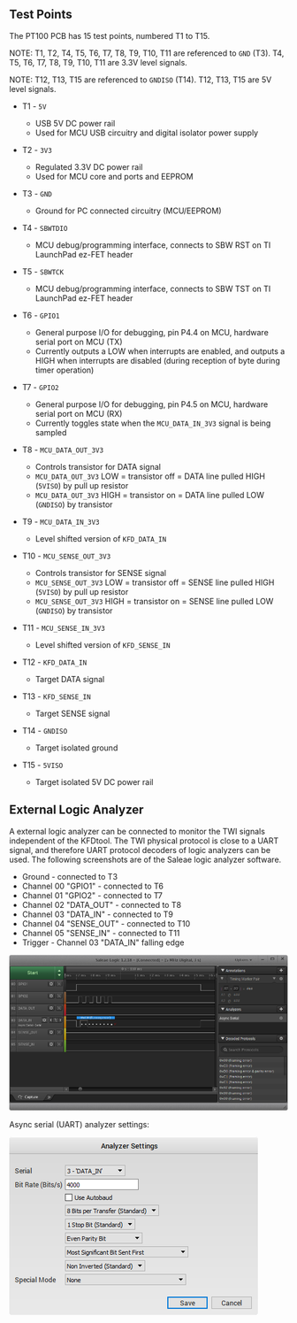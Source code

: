 Test Points
-----------

The PT100 PCB has 15 test points, numbered T1 to T15.

NOTE: T1, T2, T4, T5, T6, T7, T8, T9, T10, T11 are referenced to `GND` (T3). T4, T5, T6, T7, T8, T9, T10, T11 are 3.3V level signals.

NOTE: T12, T13, T15 are referenced to `GNDISO` (T14). T12, T13, T15 are 5V level signals.

* T1 - `5V`
    * USB 5V DC power rail
    * Used for MCU USB circuitry and digital isolator power supply

* T2 - `3V3`
    * Regulated 3.3V DC power rail
    * Used for MCU core and ports and EEPROM

* T3 - `GND`
    * Ground for PC connected circuitry (MCU/EEPROM)

* T4 - `SBWTDIO`
    * MCU debug/programming interface, connects to SBW RST on TI LaunchPad ez-FET header

* T5 - `SBWTCK`
    * MCU debug/programming interface, connects to SBW TST on TI LaunchPad ez-FET header

* T6 - `GPIO1`
    * General purpose I/O for debugging, pin P4.4 on MCU, hardware serial port on MCU (TX)
    * Currently outputs a LOW when interrupts are enabled, and outputs a HIGH when interrupts are disabled (during reception of byte during timer operation)

* T7 - `GPIO2`
    * General purpose I/O for debugging, pin P4.5 on MCU, hardware serial port on MCU (RX)
    * Currently toggles state when the `MCU_DATA_IN_3V3` signal is being sampled

* T8 - `MCU_DATA_OUT_3V3`
    * Controls transistor for DATA signal
    * `MCU_DATA_OUT_3V3` LOW = transistor off = DATA line pulled HIGH (`5VISO`) by pull up resistor
    * `MCU_DATA_OUT_3V3` HIGH = transistor on = DATA line pulled LOW (`GNDISO`) by transistor

* T9 - `MCU_DATA_IN_3V3`
    * Level shifted version of `KFD_DATA_IN`

* T10 - `MCU_SENSE_OUT_3V3`
    * Controls transistor for SENSE signal
    * `MCU_SENSE_OUT_3V3` LOW = transistor off = SENSE line pulled HIGH (`5VISO`) by pull up resistor
    * `MCU_SENSE_OUT_3V3` HIGH = transistor on = SENSE line pulled LOW (`GNDISO`) by transistor

* T11 - `MCU_SENSE_IN_3V3`
    * Level shifted version of `KFD_SENSE_IN`

* T12 - `KFD_DATA_IN`
    * Target DATA signal

* T13 - `KFD_SENSE_IN`
    * Target SENSE signal

* T14 - `GNDISO`
    * Target isolated ground

* T15 - `5VISO`
    * Target isolated 5V DC power rail

External Logic Analyzer
-----------------------

A external logic analyzer can be connected to monitor the TWI signals independent of the KFDtool. The TWI physical protocol is close to a UART signal, and therefore UART protocol decoders of logic analyzers can be used. The following screenshots are of the Saleae logic analyzer software.

* Ground - connected to T3
* Channel 00 "GPIO1" - connected to T6
* Channel 01 "GPIO2" - connected to T7
* Channel 02 "DATA_OUT" - connected to T8
* Channel 03 "DATA_IN" - connected to T9
* Channel 04 "SENSE_OUT" - connected to T10
* Channel 05 "SENSE_IN" - connected to T11
* Trigger - Channel 03 "DATA_IN" falling edge

![image](pic/logic_data.png)

Async serial (UART) analyzer settings:

![image](pic/logic_settings.png)
